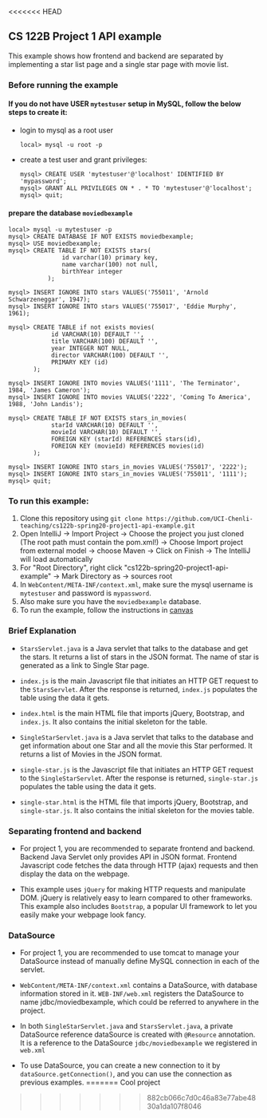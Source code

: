 <<<<<<< HEAD
## CS 122B Project 1 API example

This example shows how frontend and backend are separated by implementing a star list page and a single star page with movie list.

### Before running the example

#### If you do not have USER `mytestuser` setup in MySQL, follow the below steps to create it:

 - login to mysql as a root user 
    ```
    local> mysql -u root -p
    ```

 - create a test user and grant privileges:
    ```
    mysql> CREATE USER 'mytestuser'@'localhost' IDENTIFIED BY 'mypassword';
    mysql> GRANT ALL PRIVILEGES ON * . * TO 'mytestuser'@'localhost';
    mysql> quit;
    ```

#### prepare the database `moviedbexample`
 

```
local> mysql -u mytestuser -p
mysql> CREATE DATABASE IF NOT EXISTS moviedbexample;
mysql> USE moviedbexample;
mysql> CREATE TABLE IF NOT EXISTS stars(
               id varchar(10) primary key,
               name varchar(100) not null,
               birthYear integer
           );

mysql> INSERT IGNORE INTO stars VALUES('755011', 'Arnold Schwarzeneggar', 1947);
mysql> INSERT IGNORE INTO stars VALUES('755017', 'Eddie Murphy', 1961);

mysql> CREATE TABLE if not exists movies(
       	    id VARCHAR(10) DEFAULT '',
       	    title VARCHAR(100) DEFAULT '',
       	    year INTEGER NOT NULL,
       	    director VARCHAR(100) DEFAULT '',
       	    PRIMARY KEY (id)
       );

mysql> INSERT IGNORE INTO movies VALUES('1111', 'The Terminator', 1984, 'James Cameron');
mysql> INSERT IGNORE INTO movies VALUES('2222', 'Coming To America', 1988, 'John Landis');

mysql> CREATE TABLE IF NOT EXISTS stars_in_movies(
       	    starId VARCHAR(10) DEFAULT '',
       	    movieId VARCHAR(10) DEFAULT '',
       	    FOREIGN KEY (starId) REFERENCES stars(id),
       	    FOREIGN KEY (movieId) REFERENCES movies(id)
       );

mysql> INSERT IGNORE INTO stars_in_movies VALUES('755017', '2222');
mysql> INSERT IGNORE INTO stars_in_movies VALUES('755011', '1111');
mysql> quit;
```

### To run this example: 
1. Clone this repository using `git clone https://github.com/UCI-Chenli-teaching/cs122b-spring20-project1-api-example.git`
2. Open IntelliJ -> Import Project -> Choose the project you just cloned (The root path must contain the pom.xml!) -> Choose Import project from external model -> choose Maven -> Click on Finish -> The IntelliJ will load automatically
3. For "Root Directory", right click "cs122b-spring20-project1-api-example" -> Mark Directory as -> sources root
4. In `WebContent/META-INF/context.xml`, make sure the mysql username is `mytestuser` and password is `mypassword`.
5. Also make sure you have the `moviedbexample` database.
6. To run the example, follow the instructions in [canvas](https://canvas.eee.uci.edu/courses/26486/pages/intellij-idea-tomcat-configuration)

### Brief Explanation
- `StarsServlet.java` is a Java servlet that talks to the database and get the stars. It returns a list of stars in the JSON format. 
The name of star is generated as a link to Single Star page.

- `index.js` is the main Javascript file that initiates an HTTP GET request to the `StarsServlet`. After the response is returned, `index.js` populates the table using the data it gets.

- `index.html` is the main HTML file that imports jQuery, Bootstrap, and `index.js`. It also contains the initial skeleton for the table.

- `SingleStarServlet.java` is a Java servlet that talks to the database and get information about one Star and all the movie this Star performed. It returns a list of Movies in the JSON format. 

- `single-star.js` is the Javascript file that initiates an HTTP GET request to the `SingleStarServlet`. After the response is returned, `single-star.js` populates the table using the data it gets.

- `single-star.html` is the HTML file that imports jQuery, Bootstrap, and `single-star.js`. It also contains the initial skeleton for the movies table.

### Separating frontend and backend
- For project 1, you are recommended to separate frontend and backend. Backend Java Servlet only provides API in JSON format. Frontend Javascript code fetches the data through HTTP (ajax) requests and then display the data on the webpage. 

- This example uses `jQuery` for making HTTP requests and manipulate DOM. jQuery is relatively easy to learn compared to other frameworks. This example also includes `Bootstrap`, a popular UI framework to let you easily make your webpage look fancy. 


### DataSource
- For project 1, you are recommended to use tomcat to manage your DataSource instead of manually define MySQL connection in each of the servlet.

- `WebContent/META-INF/context.xml` contains a DataSource, with database information stored in it.
`WEB-INF/web.xml` registers the DataSource to name jdbc/moviedbexample, which could be referred to anywhere in the project.

- In both `SingleStarServlet.java` and `StarsServlet.java`, a private DataSource reference dataSource is created with `@Resource` annotation. It is a reference to the DataSource `jdbc/moviedbexample` we registered in `web.xml`

- To use DataSource, you can create a new connection to it by `dataSource.getConnection()`, and you can use the connection as previous examples.
=======
Cool project
>>>>>>> 882cb066c7d0c46a83e77abe4830a1da107f8046
